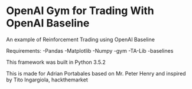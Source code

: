 # OpenAI Gym for Trading With OpenAI  Baseline
An example of Reinforcement Trading using OpenAI Baseline

Requirements:
-Pandas
-Matplotlib
-Numpy
-gym
-TA-Lib
-baselines

This framework was built in Python 3.5.2


This is made for Adrian Portabales based on Mr. Peter Henry and inspired by Tito Ingargiola, hackthemarket
